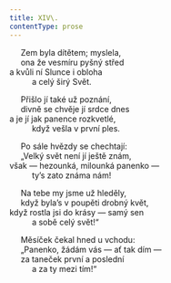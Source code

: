 ```yaml
---
title: XIV\.
contentType: prose
---
```


     Zem byla dítětem; myslela,  
     ona že vesmíru pyšný střed  
a kvůli ní Slunce i obloha  
          a celý širý Svět.

     Přišlo jí také už poznání,  
     divně se chvěje jí srdce dnes  
a je jí jak panence rozkvetlé,  
          když vešla v první ples.

     Po sále hvězdy se chechtají:  
     „Velký svět není jí ještě znám,  
však — hezounká, milounká panenko —  
          ty’s zato známa nám!

     Na tebe my jsme už hleděly,  
     když byla’s v poupěti drobný květ,  
když rostla jsi do krásy — samý sen  
          a sobě celý svět!“

     Měsíček čekal hned u vchodu:  
     „Panenko, žádám vás — ať tak dím —  
     za taneček první a poslední  
          a za ty mezi tím!“
